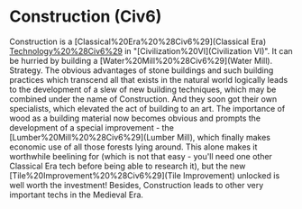 # Construction (Civ6)

Construction is a [Classical%20Era%20%28Civ6%29](Classical Era) [Technology%20%28Civ6%29](technology) in "[Civilization%20VI](Civilization VI)". It can be hurried by building a [Water%20Mill%20%28Civ6%29](Water Mill).
Strategy.
The obvious advantages of stone buildings and such building practices which transcend all that exists in the natural world logically leads to the development of a slew of new building techniques, which may be combined under the name of Construction. And they soon got their own specialists, which elevated the act of building to an art. The importance of wood as a building material now becomes obvious and prompts the development of a special improvement - the [Lumber%20Mill%20%28Civ6%29](Lumber Mill), which finally makes economic use of all those forests lying around. This alone makes it worthwhile beelining for (which is not that easy - you'll need one other Classical Era tech before being able to research it), but the new [Tile%20Improvement%20%28Civ6%29](Tile Improvement) unlocked is well worth the investment! Besides, Construction leads to other very important techs in the Medieval Era.